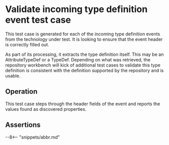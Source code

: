 <!-- SPDX-License-Identifier: CC-BY-4.0 -->
<!-- Copyright Contributors to the ODPi Egeria project. -->

# Validate incoming type definition event test case

This test case is generated for each of the incoming type definition events from the technology under test.
It is looking to ensure that the event header is correctly filled out.

As part of its processing, it extracts the type definition itself.  This may be an
AttributeTypeDef or a TypeDef.  Depending on what was retrieved, the repository workbench
will kick of additional test cases to validate this type definition is consistent with
the definition supported by the repository and is usable.

## Operation

This test case steps through the header fields of the event and reports the values found as discovered properties.

## Assertions



--8<-- "snippets/abbr.md"
